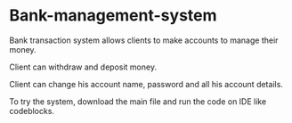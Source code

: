 # Bank-management-system

Bank transaction system allows clients to make accounts to manage their money.

Client can withdraw and deposit money.

Client can change his account name, password and all his account details.

To try the system, download the main file and run the code on IDE like codeblocks.


